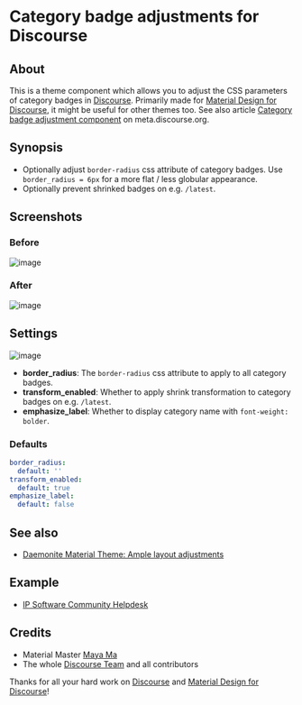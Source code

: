 # Category badge adjustments for Discourse

## About
This is a theme component which allows you to adjust
the CSS parameters of category badges in [Discourse].
Primarily made for [Material Design for Discourse],
it might be useful for other themes too.
See also article [Category badge adjustment component] on meta.discourse.org.

## Synopsis
- Optionally adjust `border-radius` css attribute of category badges.
  Use `border_radius = 6px` for a more flat / less globular appearance.
- Optionally prevent shrinked badges on e.g. `/latest`.

## Screenshots
### Before
![image](https://meta-s3-cdn.freetls.fastly.net/original/3X/0/a/0a73aec62ca1c53aca9aaafba3450b7ff99b1977.png)
### After
![image](https://meta-s3-cdn.freetls.fastly.net/original/3X/0/e/0ef28f3c081d31e5aefbc5411636b62701133b95.png)

## Settings
![image](https://meta-s3-cdn.freetls.fastly.net/original/3X/3/6/36476bdecd138dd9ff524105cf6d1681f6ff9a7f.png)
- **border_radius**:
  The `border-radius` css attribute to apply to all category badges.
- **transform_enabled**:
  Whether to apply shrink transformation to category badges on e.g. `/latest`.
- **emphasize_label**:
  Whether to display category name with `font-weight: bolder`.

### Defaults
```yaml
border_radius:
  default: ''
transform_enabled:
  default: true
emphasize_label:
  default: false
```

## See also
- [Daemonite Material Theme: Ample layout adjustments]

## Example
- [IP Software Community Helpdesk]

## Credits
- Material Master [Maya Ma]
- The whole [Discourse Team] and all contributors

Thanks for all your hard work on [Discourse] and [Material Design for Discourse]!

[Discourse]: https://discourse.org
[Material Design for Discourse]: https://github.com/Daemonite/discourse-material-theme
[Maya Ma]: https://github.com/sesemaya
[Discourse Team]: https://www.discourse.org/team
[IP Software Community Helpdesk]: https://meta.ip-tools.org/

[Category badge adjustment component]: https://meta.discourse.org/t/category-badge-adjustment-component/106366
[Daemonite Material Theme: Ample layout adjustments]: https://meta.discourse.org/t/daemonite-material-theme-ample-layout-adjustments/106379
